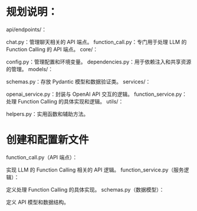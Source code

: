 # 规划说明：
api/endpoints/：

chat.py：管理聊天相关的 API 端点。
function_call.py：专门用于处理 LLM 的 Function Calling 的 API 端点。
core/：

config.py：管理配置和环境变量。
dependencies.py：用于依赖注入和共享资源的管理。
models/：

schemas.py：存放 Pydantic 模型和数据验证类。
services/：

openai_service.py：封装与 OpenAI API 交互的逻辑。
function_service.py：处理 Function Calling 的具体实现和逻辑。
utils/：

helpers.py：实用函数和辅助方法。

# 创建和配置新文件
function_call.py（API 端点）：

实现 LLM 的 Function Calling 相关的 API 逻辑。
function_service.py（服务逻辑）：

定义处理 Function Calling 的具体实现。
schemas.py（数据模型）：

定义 API 模型和数据结构。